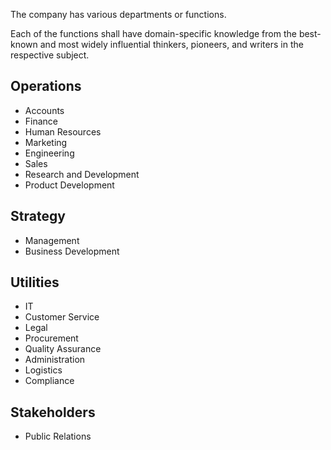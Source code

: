 The company has various departments or functions.

Each of the functions shall have domain-specific knowledge from the best-known and most widely influential thinkers, pioneers, and writers in the respective subject.

## Operations
- Accounts
- Finance
- Human Resources
- Marketing
- Engineering
- Sales
- Research and Development
- Product Development

## Strategy
- Management
- Business Development

## Utilities
- IT
- Customer Service
- Legal
- Procurement
- Quality Assurance
- Administration
- Logistics
- Compliance

## Stakeholders
- Public Relations